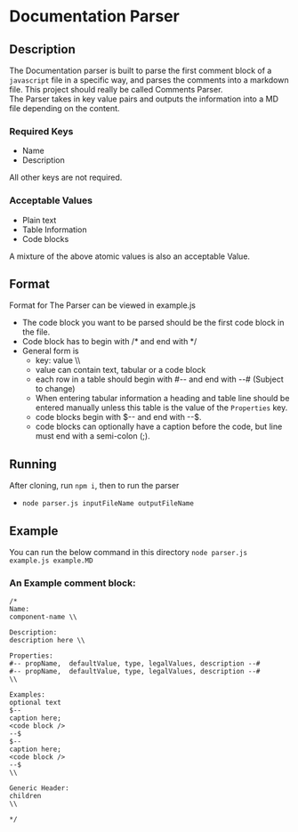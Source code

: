 # Documentation Parser

## Description
The Documentation parser is built to parse the first comment block of a ```javascript``` file in a specific way, and parses the comments into a markdown file. This project should really be called Comments Parser. \
The Parser takes in key value pairs and outputs the information into a MD file depending on the content.

### Required Keys
* Name
* Description

All other keys are not required.

### Acceptable Values
* Plain text
* Table Information
* Code blocks

A mixture of the above atomic values is also an acceptable Value.

## Format
Format for The Parser can be viewed in example.js
* The code block you want to be parsed should be the first code block in the file.
* Code block has to begin with /* and end with */
* General form is
    * key: value \\\\
    * value can contain text, tabular or a code block
    * each row in a table should begin with #-- and end with --# (Subject to change)
    * When entering tabular information a heading and table line should be entered manually unless this table is the value of the ```Properties``` key.
    * code blocks begin with \$-- and end with --\$.
    * code blocks can optionally have a caption before the code, but line must end with a semi-colon (;).

## Running
After cloning, run ```npm i```, then to run the parser
* ```node parser.js inputFileName outputFileName```

## Example
You can run the below command in this directory
```node parser.js example.js example.MD```

### An Example comment block:
```
/*
Name:
component-name \\

Description:
description here \\

Properties:
#-- propName,  defaultValue, type, legalValues, description --#
#-- propName,  defaultValue, type, legalValues, description --#
\\

Examples:
optional text
$--
caption here;
<code block />
--$
$--
caption here;
<code block />
--$
\\

Generic Header:
children
\\

*/
```
